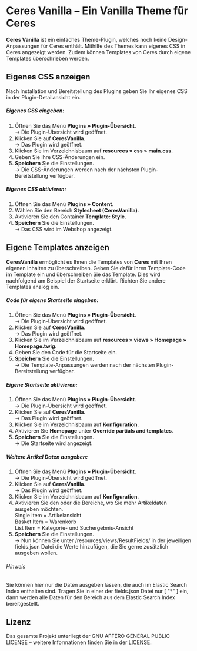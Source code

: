 # Ceres Vanilla – Ein Vanilla Theme für Ceres

**Ceres Vanilla** ist ein einfaches Theme-Plugin, welches noch keine Design-Anpassungen für Ceres enthält. Mithilfe des Themes kann eigenes CSS in Ceres angezeigt werden. Zudem können Templates von Ceres durch eigene Templates überschrieben werden.

## Eigenes CSS anzeigen

Nach Installation und Bereitstellung des Plugins geben Sie Ihr eigenes CSS in der Plugin-Detailansicht ein.

##### Eigenes CSS eingeben:

1. Öffnen Sie das Menü **Plugins » Plugin-Übersicht**.<br /> → Die Plugin-Übersicht wird geöffnet.
2. Klicken Sie auf **CeresVanilla**.<br /> → Das Plugin wird geöffnet.
3. Klicken Sie im Verzeichnisbaum auf **resources » css » main.css**.
4. Geben Sie Ihre CSS-Änderungen ein.
5. **Speichern** Sie die Einstellungen.<br /> → Die CSS-Änderungen werden nach der nächsten Plugin-Bereitstellung verfügbar.

##### Eigenes CSS aktivieren:

1. Öffnen Sie das Menü **Plugins » Content**.
2. Wählen Sie den Bereich **Stylesheet (CeresVanilla)**.
3. Aktivieren Sie den Container **Template: Style**.
4. **Speichern** Sie die Einstellungen.<br /> → Das CSS wird im Webshop angezeigt.

## Eigene Templates anzeigen

**CeresVanilla** ermöglicht es Ihnen die Templates von **Ceres** mit Ihren eigenen Inhalten zu überschreiben. Geben Sie dafür Ihren Template-Code im Template ein und überschreiben Sie das Template. Dies wird nachfolgend am Beispiel der Startseite erklärt. Richten Sie andere Templates analog ein.

##### Code für eigene Startseite eingeben:

1. Öffnen Sie das Menü **Plugins » Plugin-Übersicht**.<br /> → Die Plugin-Übersicht wird geöffnet.
2. Klicken Sie auf **CeresVanilla**.<br /> → Das Plugin wird geöffnet.
3. Klicken Sie im Verzeichnisbaum auf **resources » views » Homepage » Homepage.twig**.
4. Geben Sie den Code für die Startseite ein.
5. **Speichern** Sie die Einstellungen.<br /> → Die Template-Anpassungen werden nach der nächsten Plugin-Bereitstellung verfügbar.

##### Eigene Startseite aktivieren:

1. Öffnen Sie das Menü **Plugins » Plugin-Übersicht**.<br /> → Die Plugin-Übersicht wird geöffnet.
2. Klicken Sie auf **CeresVanilla**.<br /> → Das Plugin wird geöffnet.
3. Klicken Sie im Verzeichnisbaum auf **Konfiguration**.
4. Aktivieren Sie **Homepage** unter **Override partials and templates**.
5. **Speichern** Sie die Einstellungen.<br /> → Die Startseite wird angezeigt.

##### Weitere Artikel Daten ausgeben:
1. Öffnen Sie das Menü **Plugins » Plugin-Übersicht**.<br /> → Die Plugin-Übersicht wird geöffnet.
2. Klicken Sie auf **CeresVanilla**.<br /> → Das Plugin wird geöffnet.
3. Klicken Sie im Verzeichnisbaum auf **Konfiguration**.
4. Aktivieren Sie den oder die Bereiche, wo Sie mehr Artikeldaten ausgeben möchten.<br />
    Single Item = Artikelansicht<br />Basket Item = Warenkorb<br />List Item = Kategorie- und Suchergebnis-Ansicht
5. **Speichern** Sie die Einstellungen.<br /> → Nun können Sie unter /resources/views/ResultFields/ in der jeweiligen fields.json Datei die Werte hinzufügen, die Sie gerne zusätzlich ausgeben wollen.

###### Hinweis
Sie können hier nur die Daten ausgeben lassen, die auch im Elastic Search Index enthalten sind.
Tragen Sie in einer der fields.json Datei nur [ "\*" ] ein, dann werden alle Daten für den Bereich aus dem Elastic Search Index bereitgestellt.

## Lizenz

Das gesamte Projekt unterliegt der GNU AFFERO GENERAL PUBLIC LICENSE – weitere Informationen finden Sie in der [LICENSE](https://github.com/plentymarkets/plugin-ceres-vanilla/blob/master/LICENSE).
